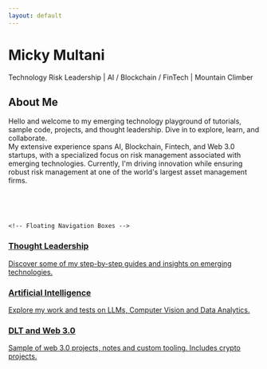 ```yaml
---
layout: default
---
```


<!-- Floating Header -->
<div id="floating-header">
    <h1>Micky Multani</h1>
    <p>Technology Risk Leadership | AI / Blockchain / FinTech | Mountain Climber</p>
</div>

<!-- Dynamic Blurb -->
<div id="dynamic-blurb">
    <h2>About Me</h2>
    <p>
        Hello and welcome to my emerging technology playground of tutorials, sample code, projects, and thought leadership. Dive in to explore, learn, and collaborate. <br>
        My extensive experience spans AI, Blockchain, Fintech, and Web 3.0 startups, with a specialized focus on risk management associated with emerging technologies. Currently, I'm driving innovation while ensuring robust risk management at one of the world's largest asset management firms.<br>
         </p>
    <br>
    <p id="typewriter"></p><br>

    <!-- Floating Navigation Boxes -->
<div id="floating-nav">
    <a href="./blog" class="nav-box">
        <h3>Thought Leadership</h3>
        <p>Discover some of my step-by-step guides and insights on emerging technologies.</p>
    </a>
    <a href="./ai-projects/" class="nav-box">
        <h3>Artificial Intelligence</h3>
        <p>Explore my work and tests on LLMs, Computer Vision and Data Analytics.</p>
    </a>
    <a href="./blockchain-projects/" class="nav-box">
        <h3>DLT and Web 3.0</h3>
        <p>Sample of web 3.0 projects, notes and custom tooling. Includes crypto projects.</p>
    </a>
</div>
</div>


